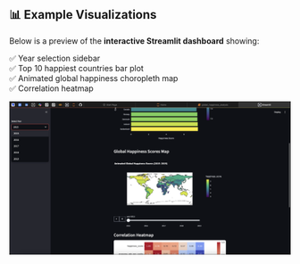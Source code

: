 ## 📊 Example Visualizations

Below is a preview of the **interactive Streamlit dashboard** showing:

✅ Year selection sidebar  
✅ Top 10 happiest countries bar plot  
✅ Animated global happiness choropleth map  
✅ Correlation heatmap

<p align="center">
  <img src="https://raw.githubusercontent.com/ronospace/global-happiness-analysis/main/Screenshot%202025-07-06%20at%2012.34.41.png" alt="Global Happiness Streamlit Dashboard" width="700"/>
</p>
